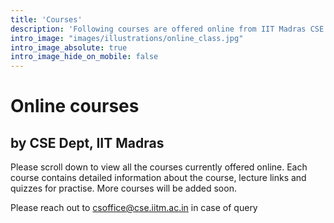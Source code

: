 ```yaml
---
title: 'Courses'
description: 'Following courses are offered online from IIT Madras CSE Dept'
intro_image: "images/illustrations/online_class.jpg"
intro_image_absolute: true
intro_image_hide_on_mobile: false
---
```


# Online courses
## by CSE Dept, IIT Madras

Please scroll down to view all the courses currently offered online. Each course contains detailed information about the course, lecture links and quizzes for practise. More courses will be added soon. 

Please reach out to [csoffice@cse.iitm.ac.in](mailto:csoffice@cse.iitm.ac.in) in case of query
